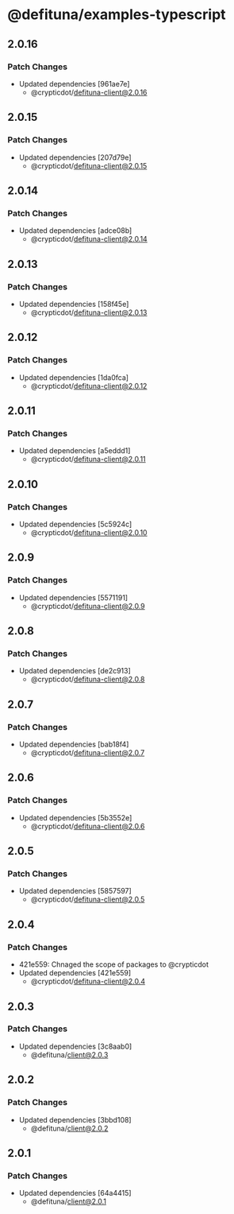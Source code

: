 # @defituna/examples-typescript

## 2.0.16

### Patch Changes

- Updated dependencies [961ae7e]
  - @crypticdot/defituna-client@2.0.16

## 2.0.15

### Patch Changes

- Updated dependencies [207d79e]
  - @crypticdot/defituna-client@2.0.15

## 2.0.14

### Patch Changes

- Updated dependencies [adce08b]
  - @crypticdot/defituna-client@2.0.14

## 2.0.13

### Patch Changes

- Updated dependencies [158f45e]
  - @crypticdot/defituna-client@2.0.13

## 2.0.12

### Patch Changes

- Updated dependencies [1da0fca]
  - @crypticdot/defituna-client@2.0.12

## 2.0.11

### Patch Changes

- Updated dependencies [a5eddd1]
  - @crypticdot/defituna-client@2.0.11

## 2.0.10

### Patch Changes

- Updated dependencies [5c5924c]
  - @crypticdot/defituna-client@2.0.10

## 2.0.9

### Patch Changes

- Updated dependencies [5571191]
  - @crypticdot/defituna-client@2.0.9

## 2.0.8

### Patch Changes

- Updated dependencies [de2c913]
  - @crypticdot/defituna-client@2.0.8

## 2.0.7

### Patch Changes

- Updated dependencies [bab18f4]
  - @crypticdot/defituna-client@2.0.7

## 2.0.6

### Patch Changes

- Updated dependencies [5b3552e]
  - @crypticdot/defituna-client@2.0.6

## 2.0.5

### Patch Changes

- Updated dependencies [5857597]
  - @crypticdot/defituna-client@2.0.5

## 2.0.4

### Patch Changes

- 421e559: Chnaged the scope of packages to @crypticdot
- Updated dependencies [421e559]
  - @crypticdot/defituna-client@2.0.4

## 2.0.3

### Patch Changes

- Updated dependencies [3c8aab0]
  - @defituna/client@2.0.3

## 2.0.2

### Patch Changes

- Updated dependencies [3bbd108]
  - @defituna/client@2.0.2

## 2.0.1

### Patch Changes

- Updated dependencies [64a4415]
  - @defituna/client@2.0.1
